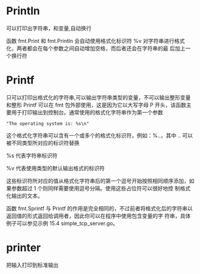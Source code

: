 # Println
可以打印出字符串，和变量,自动换行

函数 fmt.Print 和 fmt.Println 会自动使用格式化标识符 %v 对字符串进行格式化，两者都会在每个参数之间自动增加空格，而后者还会在字符串的最
后加上一个换行符
# Printf
只可以打印出格式化的字符串,可以输出字符串类型的变量，不可以输出整形变量和整形
Printf 可以在 fmt 包外部使用，这是因为它以大写字母 P 开头，该函数主要用于打印输出到控制台。通常使用的格式化字符串作为第一个参数
 ```
 "The operating system is: %s\n"
 ```
 
 这个格式化字符串可以含有一个或多个的格式化标识符，例如：%..，其中 .. 可以被不同类型所对应的标识符替换
 
 %s 代表字符串标识符
 
 %v 代表使用类型的默认输出格式的标识符
 
 这些标识符所对应的值从格式化字符串后的第一个逗号开始按照相同顺序添加，如果参数超过 1 个则同样需要使用逗号分隔。使用这些占位符可以很好地控
 制格式化输出的文本。
 
 
 函数 fmt.Sprintf 与 Printf 的作用是完全相同的，不过前者将格式化后的字符串以返回值的形式返回给调用者，因此你可以在程序中使用包含变量的字
 符串，具体例子可以参见示例 15.4 simple_tcp_server.go。
 
# printer
把输入打印到标准输出






